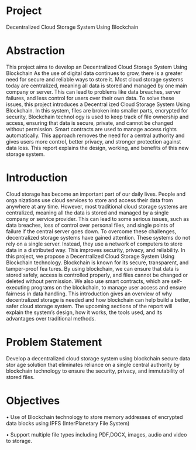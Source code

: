 # Project
Decentralized Cloud Storage System Using  Blockchain
# Abstraction
This project aims to develop an Decentralized Cloud Storage System
 Using Blockchain As the use of digital data continues to grow, there
 is a greater need for secure and reliable ways to store it. Most cloud
 storage systems today are centralized, meaning all data is stored and
 managed by one main company or server. This can lead to problems
 like data breaches, server failures, and less control for users over their
 own data. To solve these issues, this project introduces a Decentral
ized Cloud Storage System Using Blockchain. In this system, files are
 broken into smaller parts, encrypted for security, Blockchain technol
ogy is used to keep track of file ownership and access, ensuring that
 data is secure, private, and cannot be changed without permission.
 Smart contracts are used to manage access rights automatically. This
 approach removes the need for a central authority and gives users
 more control, better privacy, and stronger protection against data
 loss. This report explains the design, working, and benefits of this
 new storage system.

 # Introduction
 Cloud storage has become an important part of our daily lives. People and orga
nizations use cloud services to store and access their data from anywhere at any
 time. However, most traditional cloud storage systems are centralized, meaning
 all the data is stored and managed by a single company or service provider. This
 can lead to some serious issues, such as data breaches, loss of control over personal
 files, and single points of failure if the central server goes down.
 To overcome these challenges, decentralized storage systems have gained attention. These systems do not rely on a single server. Instead, they use a network
 of computers to store data in a distributed way. This improves security, privacy,
 and reliability.
 In this project, we propose a Decentralized Cloud Storage System Using Blockchain
 technology. Blockchain is known for its secure, transparent, and tamper-proof fea
tures. By using blockchain, we can ensure that data is stored safely, access is
 controlled properly, and files cannot be changed or deleted without permission.
 We also use smart contracts, which are self-executing programs on the blockchain,
 to manage user access and ensure fairness in data handling.
 This introduction gives an overview of why decentralized storage is needed and
 how blockchain can help build a better, safer cloud storage system. The upcoming
 sections of the report will explain the system’s design, how it works, the tools
 used, and its advantages over traditional methods.

 # Problem Statement
 Develop a decentralized cloud storage system using blockchain secure data stor
age solution that eliminates reliance on a single central authority by blockchain
 technology to ensure the security, privacy, and immutability of stored files.
 
 # Objectives
 • Use of Blockchain technology to store memory addresses of encrypted data
 blocks using IPFS (InterPlanetary File System) 

 
 • Support multiple file types including PDF,DOCX, images, audio and video
 to storage.
